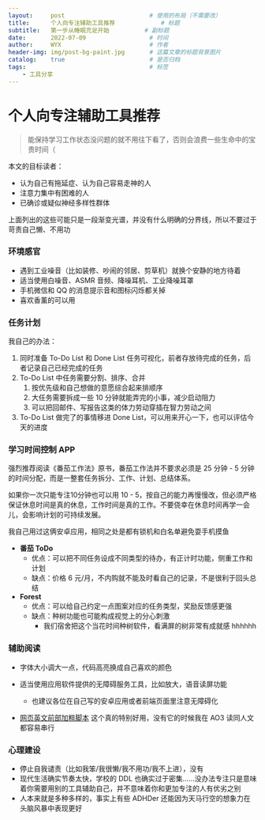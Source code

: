 ```yaml
---
layout:     post   				        # 使用的布局（不需要改）
title:      个人向专注辅助工具推荐 			# 标题 
subtitle:   第一步从睡眠充足开始		    # 副标题
date:       2022-07-09 				    # 时间
author:     WYX 					    # 作者
header-img: img/post-bg-paint.jpg	    # 这篇文章的标题背景图片
catalog: 	true						# 是否归档
tags:								    # 标签
    - 工具分享
---
```


# 个人向专注辅助工具推荐

> 能保持学习工作状态没问题的就不用往下看了，否则会浪费一些生命中的宝贵时间（

本文的目标读者：

- 认为自己有拖延症、认为自己容易走神的人
- 注意力集中有困难的人
- 已确诊或疑似神经多样性群体

上面列出的这些可能只是一段渐变光谱，并没有什么明确的分界线，所以不要过于苛责自己懒、不用功

### 环境感官

- 遇到工业噪音（比如装修、吵闹的邻居、剪草机）就换个安静的地方待着
- 适当使用白噪音、ASMR 音频、降噪耳机、工业降噪耳罩
- 手机微信和 QQ 的消息提示音和图标闪烁都关掉
- 喜欢香薰的可以用

### 任务计划

我自己的办法：

1. 同时准备 To-Do List 和 Done List 任务可视化，前者存放待完成的任务，后者记录自己已经完成的任务
2. To-Do List 中任务需要分割、排序、合并
   1. 按优先级和自己想做的意愿综合起来排顺序
   2. 大任务需要拆成一些 10 分钟就能弄完的小事，减少启动阻力
   3. 可以把回邮件、写报告这类的体力劳动穿插在智力劳动之间
3. To-Do List 做完了的事情移进 Done List，可以用来开心一下，也可以评估今天的进度

### 学习时间控制 APP

强烈推荐阅读《番茄工作法》原书，番茄工作法并不要求必须是 25 分钟 - 5 分钟的时间分配，而是一整套任务拆分、工作、计划、总结体系。

如果你一次只能专注10分钟也可以用 10 - 5，按自己的能力再慢慢改，但必须严格保证休息时间是真的休息，工作时间是真的工作。不要侥幸在休息时间再学一会儿，会影响计划的可持续发展。

我自己用过这俩安卓应用，相同之处是都有锁机和白名单避免耍手机摸鱼

- **番茄 ToDo**
  - 优点：可以把不同任务设成不同类型的待办，有正计时功能，侧重工作和计划
  - 缺点：价格 6 元/月，不内购就不能及时看自己的记录，不是很利于回头总结
- **Forest**
  - 优点：可以给自己约定一点图案对应的任务类型，奖励反馈感更强
  - 缺点：种树功能也可能构成视觉上的分心刺激
    - 我们宿舍把这个当花时间种树软件，看满屏的树非常有成就感 hhhhhh

### 辅助阅读

- 字体大小调大一点，代码高亮换成自己喜欢的颜色
- 适当使用应用软件提供的无障碍服务工具，比如放大，语音读屏功能
  - 也建议各位在自己写的安卓应用或者前端页面里注意无障碍化

- [网页英文前部加粗脚本](https://github.com/itorr/bionic-reading.user.js) 这个真的特别好用，没有它的时候我在 AO3 读同人文都容易串行

### 心理建设

- 停止自我谴责（比如我笨/我很懒/我不用功/我不上进），没有
- 现代生活确实节奏太快，学校的 DDL 也确实过于密集……没办法专注只是意味着你需要用别的工具辅助自己，并不意味着你和更加专注的人有优劣之别
- 人本来就是多种多样的，事实上有些 ADHDer 还能因为天马行空的想象力在头脑风暴中表现更好
